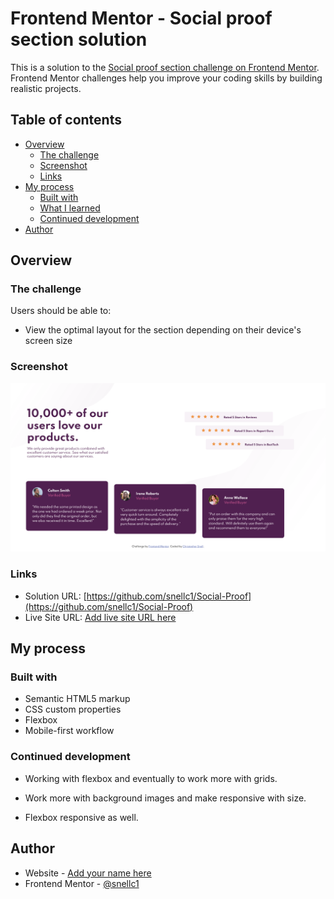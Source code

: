 # Frontend Mentor - Social proof section solution

This is a solution to the [Social proof section challenge on Frontend Mentor](https://www.frontendmentor.io/challenges/social-proof-section-6e0qTv_bA). Frontend Mentor challenges help you improve your coding skills by building realistic projects. 

## Table of contents

- [Overview](#overview)
  - [The challenge](#the-challenge)
  - [Screenshot](#screenshot)
  - [Links](#links)
- [My process](#my-process)
  - [Built with](#built-with)
  - [What I learned](#what-i-learned)
  - [Continued development](#continued-development)
- [Author](#author)


## Overview

### The challenge

Users should be able to:

- View the optimal layout for the section depending on their device's screen size

### Screenshot

![](images/screenshot.png)



### Links

- Solution URL: [https://github.com/snellc1/Social-Proof](https://github.com/snellc1/Social-Proof)
- Live Site URL: [Add live site URL here](https://your-live-site-url.com)

## My process

### Built with

- Semantic HTML5 markup
- CSS custom properties
- Flexbox
- Mobile-first workflow



### Continued development

- Working with flexbox and eventually to work more with grids. 

- Work more with background images and make responsive with size. 

- Flexbox responsive as well. 



## Author

- Website - [Add your name here](https://www.your-site.com)
- Frontend Mentor - [@snellc1](https://www.frontendmentor.io/profile/snellc1)


